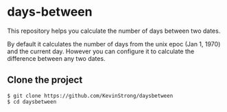 # days-between #

This repository helps you calculate the number of days between two dates.

By default it calculates the number of days from the unix epoc (Jan 1, 1970)
and the current day.  However you can configure it to calculate the difference between any two dates.

## Clone the project

```
$ git clone https://github.com/KevinStrong/daysbetween
$ cd daysbetween
```

